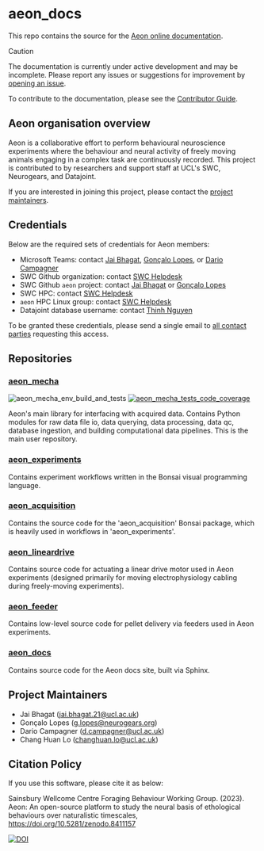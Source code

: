 # aeon_docs

This repo contains the source for the [Aeon online documentation](https://sainsburywellcomecentre.github.io/aeon_docs/). 

> [!CAUTION] 
> The documentation is currently under active development and may be incomplete.
> Please report any issues or suggestions for improvement by [opening an issue](https://github.com/SainsburyWellcomeCentre/aeon_docs/issues).

To contribute to the documentation, please see the [Contributor Guide](https://sainsburywellcomecentre.github.io/aeon_docs/contributor/index.html).

## Aeon organisation overview

Aeon is a collaborative effort to perform behavioural neuroscience experiments where the behaviour and neural activity of freely moving animals engaging in a complex task are continuously recorded. This project is contributed to by researchers and support staff at UCL's SWC, Neurogears, and Datajoint.

If you are interested in joining this project, please contact the [project maintainers](#project-maintainers).

## Credentials

Below are the required sets of credentials for Aeon members:

- Microsoft Teams: contact [Jai Bhagat](mailto:jai.bhagat.21@ucl.ac.uk), [Gonçalo Lopes](mailto:g.lopes@neurogears.org), or [Dario Campagner](mailto:d.campagner@ucl.ac.uk)
- SWC Github organization: contact [SWC Helpdesk](mailto:helpdesk@swc.ucl.ac.uk)
- SWC Github `aeon` project: contact [Jai Bhagat](mailto:jai.bhagat.21@ucl.ac.uk) or [Gonçalo Lopes](mailto:g.lopes@neurogears.org)
- SWC HPC: contact [SWC Helpdesk](mailto:helpdesk@swc.ucl.ac.uk)
- `aeon` HPC Linux group: contact [SWC Helpdesk](mailto:helpdesk@swc.ucl.ac.uk)
- Datajoint database username: contact [Thinh Nguyen](mailto:thinh@vathes.com)

To be granted these credentials, please send a single email to [all contact parties](mailto:jai.bhagat.21@ucl.ac.uk,g.lopes@neurogears.org,d.campagner@ucl.ac.uk,helpdesk@swc.ucl.ac.uk,thinh@vathes.com?subject=Request%20for%20Aeon%20credentials) requesting this access.

## Repositories
### [aeon_mecha](https://github.com/SainsburyWellcomeCentre/aeon_mecha)

![aeon_mecha_env_build_and_tests](https://github.com/SainsburyWellcomeCentre/aeon_mecha/actions/workflows/build_env_run_tests.yml/badge.svg?branch=main)
[![aeon_mecha_tests_code_coverage](https://codecov.io/gh/SainsburyWellcomeCentre/aeon_mecha/branch/main/graph/badge.svg?token=973EC1CG03)](https://codecov.io/gh/SainsburyWellcomeCentre/aeon_mecha)

Aeon's main library for interfacing with acquired data. Contains Python modules for raw data file io, data querying, data processing, data qc, database ingestion, and building computational data pipelines. This is the main user repository.

### [aeon_experiments](https://github.com/SainsburyWellcomeCentre/aeon_experiments)

Contains experiment workflows written in the Bonsai visual programming language.

### [aeon_acquisition](https://github.com/SainsburyWellcomeCentre/aeon_acquisition)

Contains the source code for the 'aeon_acquisition' Bonsai package, which is heavily used in workflows in 'aeon_experiments'.

### [aeon_lineardrive](https://github.com/SainsburyWellcomeCentre/aeon_lineardrive)

Contains source code for actuating a linear drive motor used in Aeon experiments (designed primarily for moving electrophysiology cabling during freely-moving experiments).

### [aeon_feeder](https://github.com/SainsburyWellcomeCentre/aeon_feeder)

Contains low-level source code for pellet delivery via feeders used in Aeon experiments.

### [aeon_docs](https://github.com/SainsburyWellcomeCentre/aeon_docs)

Contains source code for the Aeon docs site, built via Sphinx. 


## Project Maintainers

- Jai Bhagat (jai.bhagat.21@ucl.ac.uk)
- Gonçalo Lopes (g.lopes@neurogears.org)
- Dario Campagner (d.campagner@ucl.ac.uk)
- Chang Huan Lo (changhuan.lo@ucl.ac.uk)

## Citation Policy

If you use this software, please cite it as below:

Sainsbury Wellcome Centre Foraging Behaviour Working Group. (2023). Aeon: An open-source platform to study the neural basis of ethological behaviours over naturalistic timescales,  https://doi.org/10.5281/zenodo.8411157

[![DOI](https://zenodo.org/badge/DOI/10.5281/zenodo.8411157.svg)](https://zenodo.org/doi/10.5281/zenodo.8411157)